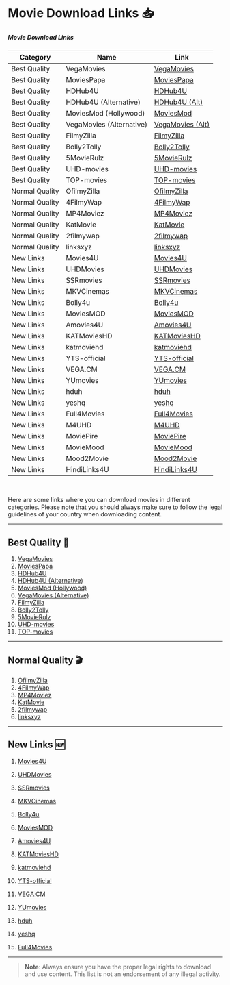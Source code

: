 # Movie Download Links 📥



##### Movie Download Links 

| Category          | Name                                  | Link                                     |
|-------------------|---------------------------------------|------------------------------------------|
| Best Quality      | VegaMovies                           | [VegaMovies](https://vegamovies.phd/)   |
| Best Quality      | MoviesPapa                           | [MoviesPapa](https://www.moviespapa.london/) |
| Best Quality      | HDHub4U                              | [HDHub4U](https://hdhub4u.tattoo/)      |
| Best Quality      | HDHub4U (Alternative)                | [HDHub4U (Alt)](https://hdhub4u.capetown/) |
| Best Quality      | MoviesMod (Hollywood)                | [MoviesMod](https://moviesmod.bid/movies/hollywood/) |
| Best Quality      | VegaMovies (Alternative)             | [VegaMovies (Alt)](https://vegamovies.as/) |
| Best Quality      | FilmyZilla                           | [FilmyZilla](https://filmyzilla.olamovies.in/) |
| Best Quality      | Bolly2Tolly                          | [Bolly2Tolly](https://www.bolly2tolly.net/) |
| Best Quality      | 5MovieRulz                           | [5MovieRulz](https://www.5movierulz.io/) |
| Best Quality      | UHD-movies                           | [UHD-movies](https://uhdmovies.bet/)    |
| Best Quality      | TOP-movies                           | [TOP-movies](https://topmovies.bet/)    |
| Normal Quality    | OfilmyZilla                          | [OfilmyZilla](https://www.ofilmyzilla.firm.in/) |
| Normal Quality    | 4FilmyWap                            | [4FilmyWap](https://www.4filmywap.com/) |
| Normal Quality    | MP4Moviez                            | [MP4Moviez](https://www.mp4moviez.camera/) |
| Normal Quality    | KatMovie                             | [KatMovie](https://katmovie.helpsarkari.com/choose-year.php) |
| Normal Quality    | 2filmywap                            | [2filmywap](https://www.2filmywap.net/) |
| Normal Quality    | linksxyz                             | [linksxyz](https://linksxyz.com/)       |
| New Links         | Movies4U                             | [Movies4U](https://movies4u.prof/)      |
| New Links         | UHDMovies                            | [UHDMovies](https://uhdmovies.boo/)     |
| New Links         | SSRmovies                            | [SSRmovies](https://ssrmovies.wf/)      |
| New Links         | MKVCinemas                           | [MKVCinemas](https://mkvcinemas.how/)   |
| New Links         | Bolly4u                              | [Bolly4u](https://bolly4u.cab/)         |
| New Links         | MoviesMOD                            | [MoviesMOD](https://themoviesmod.dev/)  |
| New Links         | Amovies4U                            | [Amovies4U](https://amovies4u.com/)     |
| New Links         | KATMoviesHD                          | [KATMoviesHD](https://wwv.katmoviehd.is/) |
| New Links         | katmoviehd                           | [katmoviehd](https://katmoviehd.nexus/) |
| New Links         | YTS-official                         | [YTS-official](https://yts-official.mx/) |
| New Links         | VEGA.CM                              | [VEGA.CM](https://vegamovies.cm/)       |
| New Links         | YUmovies                             | [YUmovies](https://Yupmovie.com)        |
| New Links         | hduh                                 | [hduh](https://hdhub.sbs/)              |
| New Links         | yeshq                                | [yeshq](https://yeshq.biz/)             |
| New Links         | Full4Movies                          | [Full4Movies](https://www.full4movies.food/) |
| New Links         | M4UHD                                | [M4UHD](https://m4uhd.com.co/)          |
| New Links         | MoviePire                            | [MoviePire](https://moviepire.net/)     |
| New Links         | MovieMood                            | [MovieMood](https://moviemood.ru/index-en.html) |
| New Links         | Mood2Movie                          | [Mood2Movie](https://mood2movie.com/)   |
| New Links         | HindiLinks4U                         | [HindiLinks4U](https://hindilinks4u.express/) |

<br>













Here are some links where you can download movies in different categories. Please note that you should always make sure to follow the legal guidelines of your country when downloading content.

---

## **Best Quality** 🎥

1. [VegaMovies](https://vegamovies.phd/)
2. [MoviesPapa](https://www.moviespapa.london/)
3. [HDHub4U](https://hdhub4u.tattoo/)
4. [HDHub4U (Alternative)](https://hdhub4u.capetown/)
5. [MoviesMod (Hollywood)](https://moviesmod.bid/movies/hollywood/)
6. [VegaMovies (Alternative)](https://vegamovies.as/)
7. [FilmyZilla](https://filmyzilla.olamovies.in/)
8. [Bolly2Tolly](https://www.bolly2tolly.net/)
9. [5MovieRulz](https://www.5movierulz.io/)
10. [UHD-movies](https://uhdmovies.bet/)
11. [TOP-movies](https://topmovies.bet/)

---

## **Normal Quality** 🎬

1. [OfilmyZilla](https://www.ofilmyzilla.firm.in/)
2. [4FilmyWap](https://www.4filmywap.com/)
3. [MP4Moviez](https://www.mp4moviez.camera/)
4. [KatMovie](https://katmovie.helpsarkari.com/choose-year.php)
5. [2filmywap](https://www.2filmywap.net/)
6. [linksxyz](https://linksxyz.com/)

---

## **New Links** 🆕

1. [Movies4U](https://movies4u.prof/)
2. [UHDMovies](https://uhdmovies.boo/)
3.  [SSRmovies](https://ssrmovies.wf/)
4.  [MKVCinemas](https://mkvcinemas.how/)
5.  [Bolly4u](https://bolly4u.cab/)
6.  [MoviesMOD](https://themoviesmod.dev/)
7.  [Amovies4U](https://amovies4u.com/)
8.  [KATMoviesHD](https://wwv.katmoviehd.is/)
9.  [katmoviehd](https://katmoviehd.nexus/)
10.  [YTS-official](https://yts-official.mx/)
11.  [VEGA.CM](https://vegamovies.cm/)

12.  [YUmovies](https://Yupmovie.com)
13.  [hduh](https://hdhub.sbs/)
14. [yeshq](https://yeshq.biz/)
15. [Full4Movies](https://www.full4movies.food/)

---

> **Note**: Always ensure you have the proper legal rights to download and use content. This list is not an endorsement of any illegal activity.
